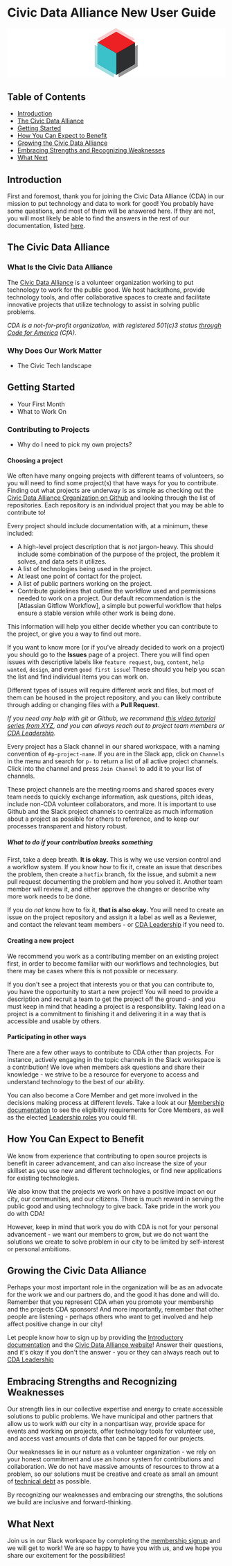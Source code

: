 # Civic Data Alliance New User Guide

![Civic Data Alliance Logo Header](https://raw.githubusercontent.com/civicdata/branding/markdown-header-test/assets/Logo/Rendered_Cube_Full_888x200_Header.png)

## Table of Contents

* [Introduction](#-introduction)
* [The Civic Data Alliance](#-the-civic-data-alliance)
* [Getting Started](#-getting-started)
* [How You Can Expect to Benefit](#-how-you-can-expect-to-benefit)
* [Growing the Civic Data Alliance](#-growing-the-civic-data-alliance)
* [Embracing Strengths and Recognizing Weaknesses](#-embracing-strengths-and-recognizing-weaknesses)
* [What Next](#-what-next)

## Introduction

First and foremost, thank you for joining the Civic Data Alliance (CDA) in our mission to put technology and data to work for good! You probably have some questions, and most of them will be answered here. If they are not, you will most likely be able to find the answers in the rest of our documentation, listed [here](/README.md).

## The Civic Data Alliance

### What Is the Civic Data Alliance

The [Civic Data Alliance](www.civicdataalliance.org) is a volunteer organization working to put technology to work for the public good. We host hackathons, provide technology tools, and offer collaborative spaces to create and facilitate innovative projects that utilize technology to assist in solving public problems.

_CDA is a not-for-profit organization, with registered 501(c)3 status [through Code for America](http://brigade.codeforamerica.org/brigade/Civic-Data-Alliance/) (CfA)._

### Why Does Our Work Matter

* The Civic Tech landscape

## Getting Started

* Your First Month
* What to Work On

### Contributing to Projects

* Why do I need to pick my own projects?

#### Choosing a project

We often have many ongoing projects with different teams of volunteers, so you will need to find some project(s) that have ways for you to contribute. Finding out what projects are underway is as simple as checking out the [Civic Data Alliance Organization on Github](https://github.com/civicdata) and looking through the list of repositories. Each repository is an individual project that you may be able to contribute to!

Every project should include documentation with, at a minimum, these included:

* A high-level project description that is _not_ jargon-heavy. This should include some combination of the purpose of the project, the problem it solves, and data sets it utilizes.
* A list of technologies being used in the project.
* At least one point of contact for the project.
* A list of public partners working on the project.
* Contribute guidelines that outline the workflow used and permissions needed to work on a project. Our default recommendation is the [Atlassian Gitflow Workflow], a simple but powerful workflow that helps ensure a stable version while other work is being done.

This information will help you either decide whether you can contribute to the project, or give you a way to find out more.

If you want to know more (or if you've already decided to work on a project) you should go to the **Issues** page of a project. There you will find open issues with descriptive labels like `feature request`, `bug`, `content`, `help wanted`, `design`, and even `good first issue`! These should you help you scan the list and find individual items you can work on.

Different types of issues will require different work and files, but most of them can be housed in the project repository, and you can likely contribute through adding or changing files with a **Pull Request**.

_If you need any help with git or Github, we recommend [this video tutorial series from XYZ](), and you can always reach out to project team members or [CDA Leadership](/leadership.md)._

Every project has a Slack channel in our shared workspace, with a naming convention of `#p-project-name`. If you are in the Slack app, click on `Channels` in the menu and search for `p-` to return a list of all active project channels. Click into the channel and press `Join Channel` to add it to your list of channels.

These project channels are the meeting rooms and shared spaces every team needs to quickly exchange information, ask questions, pitch ideas, include non-CDA volunteer collaborators, and more. It is important to use Github and the Slack project channels to centralize as much information about a project as possible for others to reference, and to keep our processes transparent and history robust.

##### What to do if your contribution breaks something

First, take a deep breath. **It is okay.** This is why we use version control and a workflow system. If you know how to fix it, create an issue that describes the problem, then create a `hotfix` branch, fix the issue, and submit a new pull request documenting the problem and how you solved it. Another team member will review it, and either approve the changes or describe why more work needs to be done.

If you do _not_ know how to fix it, **that is also okay.** You will need to create an issue on the project repository and assign it a label as well as a Reviewer, and contact the relevant team members - or [CDA Leadership](/leadership.md) if you need to.

#### Creating a new project

We recommend you work as a contributing member on an existing project first, in order to become familiar with our workflows and technologies, but there may be cases where this is not possible or necessary.

If you don't see a project that interests you or that you can contribute to, you have the opportunity to start a new project! You will need to provide a description and recruit a team to get the project off the ground - and you must keep in mind that heading a project is a responsibility. Taking lead on a project is a commitment to finishing it and delivering it in a way that is accessible and usable by others.

#### Participating in other ways

There are a few other ways to contribute to CDA other than projects. For instance, actively engaging in the topic channels in the Slack workspace is a contribution! We love when members ask questions and share their knowledge - we strive to be a resource for everyone to access and understand technology to the best of our ability.

You can also become a Core Member and get more involved in the decisions making process at different levels. Take a look at our [Membership documentation](/membership.md) to see the eligibility requirements for Core Members, as well as the elected [Leadership roles](/leadership.md) you could fill.

## How You Can Expect to Benefit

We know from experience that contributing to open source projects is benefit in career advancement, and can also increase the size of your skillset as you use new and different technologies, or find new applications for existing technologies.

We also know that the projects we work on have a positive impact on our city, our communities, and our citizens. There is much reward in serving the public good and using technology to give back. Take pride in the work you do with CDA!

However, keep in mind that work you do with CDA is not for your personal advancement - we want our members to grow, but we do not want the solutions we create to solve problem in our city to be limited by self-interest or personal ambitions.

## Growing the Civic Data Alliance

Perhaps your most important role in the organization will be as an advocate for the work we and our partners do, and the good it has done and will do. Remember that you represent CDA when you promote your membership and the projects CDA sponsors! And more importantly, remember that other people are listening - perhaps others who want to get involved and help affect positive change in our city!

Let people know how to sign up by providing the [Introductory documentation](/README.md) and the [Civic Data Alliance website](www.civicdataalliance.org)! Answer their questions, and it's okay if you don't the answer - you or they can always reach out to [CDA Leadership](/leadership.md)

## Embracing Strengths and Recognizing Weaknesses

Our strength lies in our collective expertise and energy to create accessible solutions to public problems. We have municipal and other partners that allow us to work _with_ our city in a nonpartisan way, provide space for events and working on projects, offer technology tools for volunteer use, and access vast amounts of data that can be tapped for our projects.

Our weaknesses lie in our nature as a volunteer organization - we rely on your honest commitment and use an honor system for contributions and collaboration. We do not have massive amounts of resources to throw at a problem, so our solutions must be creative and create as small an amount of [technical debt](https://en.wikipedia.org/wiki/Technical_debt) as possible.

By recognizing our weaknesses and embracing our strengths, the solutions we build are inclusive and forward-thinking.

## What Next

Join us in our Slack workspace by completing the [membership signup](https://cda2.typeform.com/to/zTNiLP) and we will get to work! We are so happy to have you with us, and we hope you share our excitement for the possibilities!